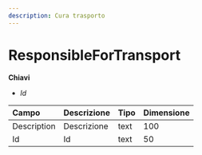 ```yaml
---
description: Cura trasporto
---
```


# ResponsibleForTransport

**Chiavi**

* _Id_

| Campo | Descrizione | Tipo | Dimensione |
| :--- | :--- | :--- | :--- |
| Description | Descrizione | text | 100 |
| Id | Id | text | 50 |

